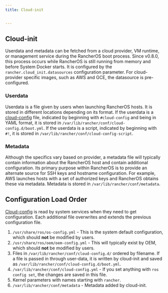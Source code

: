 ```yaml
---
title: Cloud-init


---
```


## Cloud-init

Userdata and metadata can be fetched from a cloud provider, VM runtime, or management service during the RancherOS boot process. Since v0.8.0, this process occurs while RancherOS is still running from memory and before System Docker starts. It is configured by the `rancher.cloud_init.datasources` configuration parameter. For cloud-provider specific images, such as AWS and GCE, the datasource is pre-configured.

### Userdata

Userdata is a file given by users when launching RancherOS hosts. It is stored in different locations depending on its format. If the userdata is a [cloud-config]({{site.baseurl}}/os/configuration/#cloud-config) file, indicated by beginning with `#cloud-config` and being in YAML format, it is stored in `/var/lib/rancher/conf/cloud-config.d/boot.yml`. If the userdata is a script, indicated by beginning with `#!`, it is stored in `/var/lib/rancher/conf/cloud-config-script`.

### Metadata

Although the specifics vary based on provider, a metadata file will typically contain information about the RancherOS host and contain additional configuration. Its primary purpose within RancherOS is to provide an alternate source for SSH keys and hostname configuration. For example, AWS launches hosts with a set of authorized keys and RancherOS obtains these via metadata. Metadata is stored in `/var/lib/rancher/conf/metadata`.

## Configuration Load Order

[Cloud-config]({{site.baseurl}}/os/configuration/#cloud-config/) is read by system services when they need to get configuration. Each additional file overwrites and extends the previous configuration file.

1. `/usr/share/ros/os-config.yml` - This is the system default configuration, which should **not** be modified by users.
2. `/usr/share/ros/oem/oem-config.yml` - This will typically exist by OEM, which should **not** be modified by users.
3. Files in `/var/lib/rancher/conf/cloud-config.d/` ordered by filename. If a file is passed in through user-data, it is written by cloud-init and saved as `/var/lib/rancher/conf/cloud-config.d/boot.yml`.
4. `/var/lib/rancher/conf/cloud-config.yml` - If you set anything with `ros config set`, the changes are saved in this file.
5. Kernel parameters with names starting with `rancher`.
6. `/var/lib/rancher/conf/metadata` - Metadata added by cloud-init.
